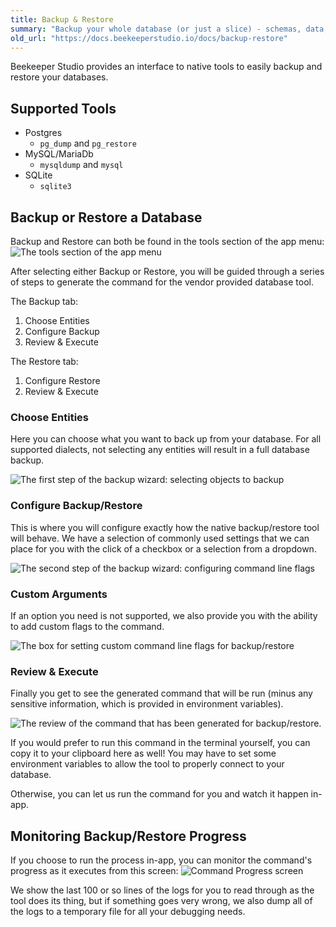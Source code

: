 ```yaml
---
title: Backup & Restore
summary: "Backup your whole database (or just a slice) - schemas, data, or both."
old_url: "https://docs.beekeeperstudio.io/docs/backup-restore"
---
```


Beekeeper Studio provides an interface to native tools to easily backup and restore your databases.

## Supported Tools
- Postgres
	- `pg_dump` and `pg_restore`
- MySQL/MariaDb
	- `mysqldump` and `mysql`
- SQLite
	- `sqlite3`

## Backup or Restore a Database
Backup and Restore can both be found in the tools section of the app menu:
![The tools section of the app menu](assets/images/backup-restore-89.png)

After selecting either Backup or Restore, you will be guided through a series of steps to generate the command for the vendor provided database tool.

The Backup tab:
1. Choose Entities
2. Configure Backup
3. Review & Execute

The Restore tab:
1. Configure Restore
2. Review & Execute

### Choose Entities
Here you can choose what you want to back up from your database. For all supported dialects, not selecting any entities will result in a full database backup.

![The first step of the backup wizard: selecting objects to backup](assets/images/backup-restore-91.png)

### Configure Backup/Restore
This is where you will configure exactly how the native backup/restore tool will behave. We have a selection of commonly used settings that we can place for you with the click of a checkbox or a selection from a dropdown.

![The second step of the backup wizard: configuring command line flags](assets/images/backup-restore-92.png)

### Custom Arguments
If an option you need is not supported, we also provide you with the ability to add custom flags to the command.

![The box for setting custom command line flags for backup/restore](assets/images/backup-restore-93.png)

### Review & Execute
Finally you get to see the generated command that will be run (minus any sensitive information, which is provided in environment variables).

![The review of the command that has been generated for backup/restore.](assets/images/backup-restore-94.png)

If you would prefer to run this command in the terminal yourself, you can copy it to your clipboard here as well! You may have to set some environment variables to allow the tool to properly connect to your database.

Otherwise, you can let us run the command for you and watch it happen in-app.

## Monitoring Backup/Restore Progress
If you choose to run the process in-app, you can monitor the command's progress as it executes from this screen:
![Command Progress screen](assets/images/backup-restore-154.png)

We show the last 100 or so lines of the logs for you to read through as the tool does its thing, but if something goes very wrong, we also dump all of the logs to a temporary file for all your debugging needs.

